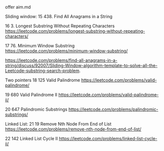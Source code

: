 offer aim.md


Sliding window:
15 438. Find All Anagrams in a String

16 3. Longest Substring Without Repeating Characters https://leetcode.com/problems/longest-substring-without-repeating-characters/

17 76. Minimum Window Substring https://leetcode.com/problems/minimum-window-substring/

https://leetcode.com/problems/find-all-anagrams-in-a-string/discuss/92007/Sliding-Window-algorithm-template-to-solve-all-the-Leetcode-substring-search-problem.

Two pointers
18 125 Valid Palindrome https://leetcode.com/problems/valid-palindrome/

19 680 Valid Palindrome II https://leetcode.com/problems/valid-palindrome-ii/

20 647 Palindromic Substrings https://leetcode.com/problems/palindromic-substrings/

Linked List:
21 19 Remove Nth Node From End of List https://leetcode.com/problems/remove-nth-node-from-end-of-list/

22 142 Linked List Cycle II https://leetcode.com/problems/linked-list-cycle-ii/